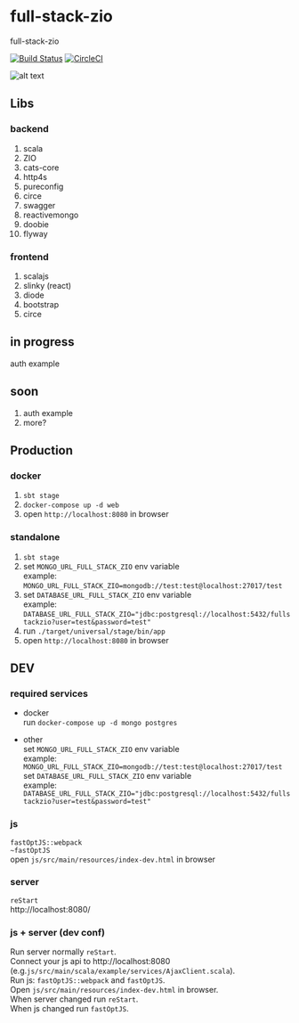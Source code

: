 # full-stack-zio

full-stack-zio

[![Build Status](https://travis-ci.org/oen9/full-stack-zio.svg?branch=master)](https://travis-ci.org/oen9/full-stack-zio)
[![CircleCI](https://circleci.com/gh/oen9/full-stack-zio.svg?style=svg)](https://circleci.com/gh/oen9/full-stack-zio)

![alt text](https://raw.githubusercontent.com/oen9/full-stack-zio/master/img/web.png "web")

## Libs

### backend

1. scala
1. ZIO
1. cats-core
1. http4s
1. pureconfig
1. circe
1. swagger
1. reactivemongo
1. doobie
1. flyway

### frontend

1. scalajs
1. slinky (react)
1. diode
1. bootstrap
1. circe

## in progress

auth example

## soon

1. auth example
1. more?

## Production

### docker

1. `sbt stage`
1. `docker-compose up -d web`
1. open `http://localhost:8080` in browser

### standalone

1. `sbt stage`
1. set `MONGO_URL_FULL_STACK_ZIO` env variable\
example: `MONGO_URL_FULL_STACK_ZIO=mongodb://test:test@localhost:27017/test`
1. set `DATABASE_URL_FULL_STACK_ZIO` env variable\
example: `DATABASE_URL_FULL_STACK_ZIO="jdbc:postgresql://localhost:5432/fullstackzio?user=test&password=test"`
1. run `./target/universal/stage/bin/app`
1. open `http://localhost:8080` in browser

## DEV

### required services

- docker\
run `docker-compose up -d mongo postgres`

- other\
set `MONGO_URL_FULL_STACK_ZIO` env variable\
example: `MONGO_URL_FULL_STACK_ZIO=mongodb://test:test@localhost:27017/test`\
set `DATABASE_URL_FULL_STACK_ZIO` env variable\
example: `DATABASE_URL_FULL_STACK_ZIO="jdbc:postgresql://localhost:5432/fullstackzio?user=test&password=test"`

### js

`fastOptJS::webpack`\
`~fastOptJS`\
open `js/src/main/resources/index-dev.html` in browser

### server

`reStart`\
http://localhost:8080/

### js + server (dev conf)

Run server normally `reStart`.\
Connect your js api to http://localhost:8080
(e.g.`js/src/main/scala/example/services/AjaxClient.scala`).\
Run js: `fastOptJS::webpack` and `fastOptJS`.\
Open `js/src/main/resources/index-dev.html` in browser.\
When server changed run `reStart`.\
When js changed run `fastOptJS`.
